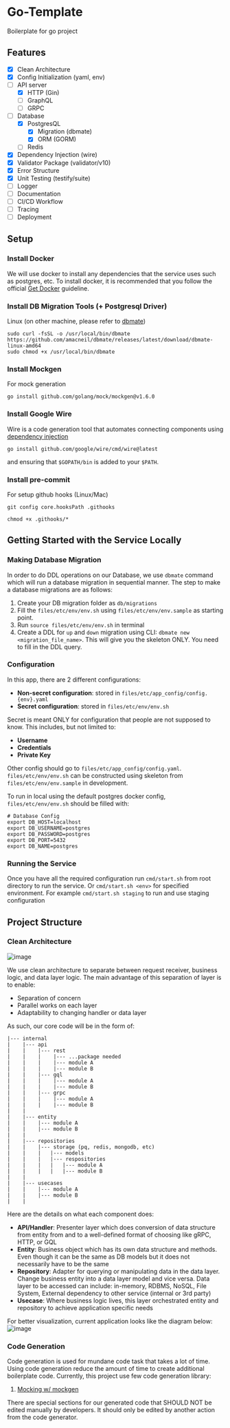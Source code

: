 # Go-Template

Boilerplate for go project

## Features

- [x] Clean Architecture
- [x] Config Initialization (yaml, env)
- [ ] API server
  - [x] HTTP (Gin)
  - [ ] GraphQL
  - [ ] GRPC
- [ ] Database
  - [x] PostgresQL
    - [x] Migration (dbmate)
    - [x] ORM (GORM)
  - [ ] Redis
- [x] Dependency Injection (wire)
- [x] Validator Package (validator/v10)
- [x] Error Structure
- [x] Unit Testing (testify/suite)
- [ ] Logger
- [ ] Documentation
- [ ] CI/CD Workflow
- [ ] Tracing
- [ ] Deployment

## Setup

### Install Docker

We will use docker to install any dependencies that the service uses such as postgres, etc. To install docker, it is recommended that you follow the official [Get Docker](https://docs.docker.com/get-docker/) guideline.

### Install DB Migration Tools (+ Postgresql Driver)

Linux (on other machine, please refer to [dbmate](https://github.com/amacneil/dbmate))

```
sudo curl -fsSL -o /usr/local/bin/dbmate https://github.com/amacneil/dbmate/releases/latest/download/dbmate-linux-amd64
sudo chmod +x /usr/local/bin/dbmate
```

### Install Mockgen

For mock generation

```
go install github.com/golang/mock/mockgen@v1.6.0
```

### Install Google Wire

Wire is a code generation tool that automates connecting components using [dependency injection](https://en.wikipedia.org/wiki/Dependency_injection)

```
go install github.com/google/wire/cmd/wire@latest
```

and ensuring that `$GOPATH/bin` is added to your `$PATH`.

### Install pre-commit

For setup github hooks (Linux/Mac)

```
git config core.hooksPath .githooks

chmod +x .githooks/*
```

## Getting Started with the Service Locally

### Making Database Migration

In order to do DDL operations on our Database, we use `dbmate` command which will run a database migration in sequential manner. The step
to make a database migrations are as follows:

1. Create your DB migration folder as `db/migrations`
2. Fill the `files/etc/env/env.sh` using `files/etc/env/env.sample` as starting point.
3. Run `source files/etc/env/env.sh` in terminal
4. Create a DDL for `up` and `down` migration using CLI: `dbmate new <migration_file_name>`. This will give you the skeleton ONLY. You need to fill in the DDL query.

### Configuration

In this app, there are 2 different configurations:

- **Non-secret configuration**: stored in `files/etc/app_config/config.{env}.yaml`
- **Secret configuration**: stored in `files/etc/env/env.sh`

Secret is meant ONLY for configuration that people are not supposed to know. This includes, but not limited to:

- **Username**
- **Credentials**
- **Private Key**

Other config should go to `files/etc/app_config/config.yaml`. `files/etc/env/env.sh` can be constructed using skeleton from `files/etc/env/env.sample` in development.

To run in local using the default postgres docker config, `files/etc/env/env.sh` should be filled with:

```
# Database Config
export DB_HOST=localhost
export DB_USERNAME=postgres
export DB_PASSWORD=postgres
export DB_PORT=5432
export DB_NAME=postgres
```

### Running the Service

Once you have all the required configuration run `cmd/start.sh` from root directory to run the service. Or `cmd/start.sh <env>` for specified environment.
For example `cmd/start.sh staging` to run and use staging configuration

## Project Structure

### Clean Architecture

![image](https://user-images.githubusercontent.com/102520846/172805794-7bc613ec-30d3-4898-8a5f-144ce3bb5b74.png)

We use clean architecture to separate between request receiver, business logic, and data layer logic. The main advantage of this separation of layer is to enable:

- Separation of concern
- Parallel works on each layer
- Adaptability to changing handler or data layer

As such, our core code will be in the form of:

```
|--- internal
|    |--- api
|    |    |--- rest
|    |    |    |--- ...package needed
|    |    |    |--- module A
|    |    |    |--- module B
|    |    |--- gql
|    |    |    |--- module A
|    |    |    |--- module B
|    |    |--- grpc
|    |    |    |--- module A
|    |    |    |--- module B
|    |
|    |--- entity
|    |    |--- module A
|    |    |--- module B
|    |
|    |--- repositories
|    |    |--- storage (pq, redis, mongodb, etc)
|    |    |   |--- models
|    |    |   |--- respositories
|    |    |   |   |--- module A
|    |    |   |   |--- module B
|    |
|    |--- usecases
|    |    |--- module A
|    |    |--- module B
|    |
```

Here are the details on what each component does:

- **API/Handler**: Presenter layer which does conversion of data structure from entity from and to a well-defined format of choosing like gRPC, HTTP, or GQL
- **Entity**: Business object which has its own data structure and methods. Even though it can be the same as DB models but it does not necessarily have to be the same
- **Repository**: Adapter for querying or manipulating data in the data layer. Change business entity into a data layer model and vice versa. Data layer to be accessed can include: in-memory, RDBMS, NoSQL, File System, External dependency to other service (internal or 3rd party)
- **Usecase**: Where business logic lives, this layer orchestrated entity and repository to achieve application specific needs

For better visualization, current application looks like the diagram below:
![image](https://user-images.githubusercontent.com/102520846/178428592-301e1626-f699-4d36-bb4d-269388cded07.png)

### Code Generation

Code generation is used for mundane code task that takes a lot of time. Using code generation reduce the amount of time to create additional boilerplate code. Currently, this project use few code generation library:

1. [Mocking w/ mockgen](https://github.com/golang/mock)

There are special sections for our generated code that SHOULD NOT be edited manually by developers. It should only be edited by another action from the code generator.
